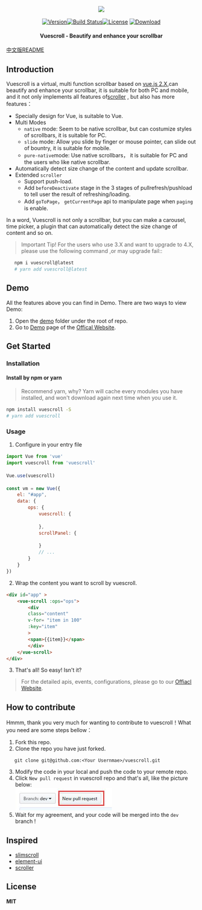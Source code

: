 
 
  <p align="center"><a href="https://wangyi7099.github.io/vuescrolljs/zh/"><img width="100" src="https://wangyi7099.github.io/vuescrolljs/logo.png" /></a></p>
<p align="center">
  <a href="https://www.npmjs.com/package/vuescroll"><img src="https://img.shields.io/npm/v/vuescroll.svg" alt="Version"></a><a href="https://circleci.com/gh/wangyi7099/vuescroll/tree/dev"><img src="https://img.shields.io/circleci/project/wangyi7099/vuescroll/dev.svg" alt="Build Status"></a><a href="https://www.npmjs.com/package/vuescroll"><img src="https://img.shields.io/npm/l/vuescroll.svg" alt="License"></a>
<a href="https://www.npmjs.com/package/vuescroll"><img src="https://img.shields.io/npm/dm/vuescroll.svg" alt="Download"></a>
</p>
<h4 align="center">Vuescroll - Beautify and enhance your scrollbar</h4>

[中文版README](https://github.com/wangyi7099/vuescroll/blob/dev/README-ZH.md)
## Introduction
Vuescroll is a virtual, multi function scrollbar based on [vue.js 2.X](https://github.com/vuejs/vue),can beautify and enhance your scrollbar, it is suitable for both PC and mobile, and it not only implements all features of[scroller](https://github.com/pbakaus/scroller) , but also has more features：
- Specially design for Vue, is suitable to Vue.
- Multi Modes
    - `native` mode:  Seem to be native scrollbar, but can costumize styles of scrollbars, it is suitable for PC. 
    - `slide` mode: Allow you slide by finger or mouse pointer, can slide out of bountry, it is suitable for mobile.
    - `pure-native`mode: Use native scrollbars， it is suitable for PC and the users who like native scrollbar.
- Automatically detect size change of the content and update scrollbar.
- Extended `scroller`
    - Support push-load.
    - Add `beforeDeactivate` stage in the 3 stages of pullrefresh/pushload to tell user the result of refreshing/loading.  
    - Add `goToPage`， `getCurrentPage` api to manipulate page when `paging` is enable.

In a word, Vuescroll is not only a scrollbar, but you can make a carousel, time picker, a plugin that can automatically detect the size change of content and so on.

> Important Tip! For the users who use 3.X and want to upgrade to 4.X, please use the following command ,or may upgrade fail::
```bash
   npm i vuescroll@latest
   # yarn add vuescroll@latest
```
## Demo
All the features above you can find in Demo. There are two ways to view Demo:
1. Open the [demo](https://github.com/wangyi7099/vuescroll/tree/dev/demo) folder under the root of repo.
2. Go to [Demo](https://wangyi7099.github.io/vuescrolljs/Demo/) page of the [Offical Website](https://wangyi7099.github.io/vuescrolljs/).
## Get Started
### Installation
#### Install by npm or yarn
> Recommend yarn, why? Yarn will cache every modules you have installed, and won't download again next time when you use it.
```bash
npm install vuescroll -S
# yarn add vuescroll
```
### Usage
1. Configure in your entry file

```javascript
import Vue from 'vue' 
import vuescroll from 'vuescroll'

Vue.use(vuescroll)

const vm = new Vue({
    el: "#app",
    data: {
        ops: {
            vuescroll: {

            },
            scrollPanel: {
                
            }
            // ...
        }
    }
})
```
2. Wrap the content you want to scroll by vuescroll.
```html
<div id="app" >
    <vue-scroll :ops="ops">
        <div 
        class="content"
        v-for= "item in 100"
        :key="item"
        >
        <span>{{item}}</span>
        </div>
    </vue-scroll>
</div>
``` 
3. That's all! So easy! Isn't it?

> For the detailed apis, events, configurations, please go to our [Offiacl Website](https://wangyi7099.github.io/vuescrolljs/).


## How to contribute

Hmmm, thank you very much for wanting to contribute to vuescroll！What you need are some steps bellow：
1. Fork this repo.
2. Clone the repo you have just forked.
```base
   git clone git@github.com:<Your Usernmae>/vuescroll.git
```
3. Modify the code in your local and push the code to your remote repo.
3. Click `New pull request` in vuescroll repo and that's all, like the picture below:<br /><img src="https://github.com/wangyi7099/pictureCdn/blob/master/allPic/others/pr.jpg?raw=true" /> 
4. Wait for my agreement, and your code will be merged into the `dev` branch !

## Inspired

* [slimscroll](https://github.com/rochal/jQuery-slimScroll)
* [element-ui](https://github.com/ElemeFE/element/tree/dev/packages/scrollbar/src)
* [scroller](https://github.com/pbakaus/scroller)

## License

**MIT** 
